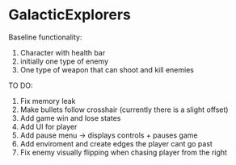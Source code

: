 # GalacticExplorers

Baseline functionality:

1. Character with health bar
2. initially one type of enemy
3. One type of weapon that can shoot and kill enemies

TO DO:
1. Fix memory leak
2. Make bullets follow crosshair (currently there is a slight offset)
3. Add game win and lose states
4. Add UI for player
5. Add pause menu -> displays controls + pauses game
6. Add enviroment and create edges the player cant go past
7. Fix enemy visually flipping when chasing player from the right
